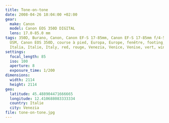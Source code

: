 ```yaml
---
title: Tone-on-tone
date: 2008-04-26 18:04:00 +02:00
gear:
  make: Canon
  model: Canon EOS 350D DIGITAL
  lens: 17.0-85.0 mm
tags: 350D, Burano, Canon, Canon EF-S 17-85mm, Canon EF-S 17-85mm f/4-5.6 IS
  USM, Canon EOS 350D, course à pied, Europa, Europe, fenêtre, footing, green,
  Italia, Italie, Italy, red, rouge, Venezia, Venice, Venise, vert, window
settings:
  focal_length: 85
  iso: 100
  aperture: 8
  exposure_time: 1/200
dimensions:
  width: 2114
  height: 2114
geo:
  latitude: 45.488904471666665
  longitude: 12.410688083333334
  country: Italie
  city: Venezia
file: tone-on-tone.jpg
---
```



